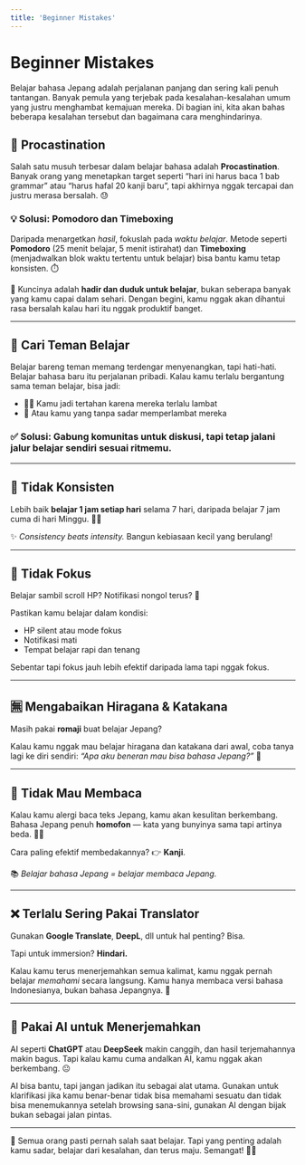 ```yaml
---
title: 'Beginner Mistakes'
---
```


# Beginner Mistakes

Belajar bahasa Jepang adalah perjalanan panjang dan sering kali penuh tantangan. Banyak pemula yang terjebak pada kesalahan-kesalahan umum yang justru menghambat kemajuan mereka. Di bagian ini, kita akan bahas beberapa kesalahan tersebut dan bagaimana cara menghindarinya.

## 🐌 Procastination

Salah satu musuh terbesar dalam belajar bahasa adalah **Procastination**. Banyak orang yang menetapkan target seperti “hari ini harus baca 1 bab grammar” atau “harus hafal 20 kanji baru”, tapi akhirnya nggak tercapai dan justru merasa bersalah. 😓

### 💡 Solusi: Pomodoro dan Timeboxing

Daripada menargetkan *hasil*, fokuslah pada *waktu belajar*. Metode seperti **Pomodoro** (25 menit belajar, 5 menit istirahat) dan **Timeboxing** (menjadwalkan blok waktu tertentu untuk belajar) bisa bantu kamu tetap konsisten. ⏱️

🎯 Kuncinya adalah **hadir dan duduk untuk belajar**, bukan seberapa banyak yang kamu capai dalam sehari. Dengan begini, kamu nggak akan dihantui rasa bersalah kalau hari itu nggak produktif banget.

---

## 👯 Cari Teman Belajar

Belajar bareng teman memang terdengar menyenangkan, tapi hati-hati. Belajar bahasa baru itu perjalanan pribadi. Kalau kamu terlalu bergantung sama teman belajar, bisa jadi:

- 🚶‍♂️ Kamu jadi tertahan karena mereka terlalu lambat
- 🐢 Atau kamu yang tanpa sadar memperlambat mereka

### ✅ Solusi: Gabung komunitas untuk diskusi, tapi tetap jalani jalur belajar sendiri sesuai ritmemu.

---

## 🔁 Tidak Konsisten

Lebih baik **belajar 1 jam setiap hari** selama 7 hari, daripada belajar 7 jam cuma di hari Minggu. 🧠📆

✨ *Consistency beats intensity.* Bangun kebiasaan kecil yang berulang!

---

## 🔕 Tidak Fokus

Belajar sambil scroll HP? Notifikasi nongol terus? 🤯

Pastikan kamu belajar dalam kondisi:

- HP silent atau mode fokus
- Notifikasi mati
- Tempat belajar rapi dan tenang

Sebentar tapi fokus jauh lebih efektif daripada lama tapi nggak fokus.

---

## 🈚️ Mengabaikan Hiragana & Katakana

Masih pakai **romaji** buat belajar Jepang?

Kalau kamu nggak mau belajar hiragana dan katakana dari awal, coba tanya lagi ke diri sendiri: *“Apa aku beneran mau bisa bahasa Jepang?”* 🤔

---

## 📖 Tidak Mau Membaca

Kalau kamu alergi baca teks Jepang, kamu akan kesulitan berkembang. Bahasa Jepang penuh **homofon** — kata yang bunyinya sama tapi artinya beda. 😵‍💫

Cara paling efektif membedakannya? 👉 **Kanji**.

📚 *Belajar bahasa Jepang = belajar membaca Jepang.*

---

## ❌ Terlalu Sering Pakai Translator

Gunakan **Google Translate**, **DeepL**, dll untuk hal penting? Bisa.

Tapi untuk immersion? **Hindari.**

Kalau kamu terus menerjemahkan semua kalimat, kamu nggak pernah belajar *memahami* secara langsung. Kamu hanya membaca versi bahasa Indonesianya, bukan bahasa Jepangnya. 🚫

---

## 🤖 Pakai AI untuk Menerjemahkan

AI seperti **ChatGPT** atau **DeepSeek** makin canggih, dan hasil terjemahannya makin bagus. Tapi kalau kamu cuma andalkan AI, kamu nggak akan berkembang. 😐

AI bisa bantu, tapi jangan jadikan itu sebagai alat utama. Gunakan untuk klarifikasi jika kamu benar-benar tidak bisa memahami sesuatu dan tidak bisa menemukannya setelah browsing sana-sini, gunakan AI dengan bijak bukan sebagai jalan pintas.

---

💬 Semua orang pasti pernah salah saat belajar. Tapi yang penting adalah kamu sadar, belajar dari kesalahan, dan terus maju. Semangat! 💪✨
